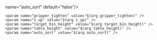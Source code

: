 name="auto_sort" default="false"/>
  <arg name="at_dock" default="false"/>
  <arg name="gripper_open" default="0.031"/>
  <arg name="block_size" default="0.02"/>
  <arg name="gripper_tighten" default="0.004"/>
  <arg name="z_up" default="0.06"/>
  <arg name="target_bin_height" default="0.06"/>
  <arg name="table_height" default="0.0"/>
  <arg name="auto_sort" default="false"/>

  <include file="$(find turtlebot2i_block_manipulation)/launch/block_manipulation.launch">
    <arg name="at_dock" value="$(arg at_dock)"/>
  </include>

  <node name="block_manipulation_demo" pkg="turtlebot2i_block_manipulation" type="block_manipulation_demo" output="screen" >
    <param name="arm_link" value="/arm_base_link" />
    <param name="gripper_open" value="0.031" />
    <param name="gripper_open" value="$(arg gripper_open)" />
    <param name="block_size" value="$(arg block_size)" />
    <param name="gripper_tighten" value="0.004" />
    <param name="z_up" value="0.06" />
    <param name="target_bin_height" value="0.06" />
    <param name="table_height" value="0.0" />

    <param name="gripper_tighten" value="$(arg gripper_tighten)" />
    <param name="z_up" value="$(arg z_up)" />
    <param name="target_bin_height" value="$(arg target_bin_height)" />
    <param name="table_height" value="$(arg table_height)" />
    <param name="auto_sort" value="$(arg auto_sort)" />

  </node>
</launch>
